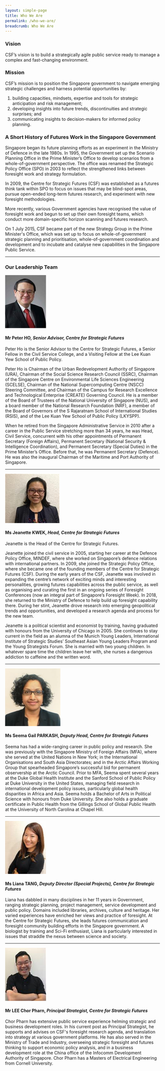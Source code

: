 ```yaml
---
layout: simple-page
title: Who We Are
permalink: /who-we-are/
breadcrumb: Who We Are
---
```


### **Vision**

CSF’s vision is to build a strategically agile public service ready to manage a complex and fast-changing environment.



### **Mission**

CSF’s mission is to position the Singapore government to navigate emerging strategic challenges and harness potential opportunities by:
1. building capacities, mindsets, expertise and tools for strategic anticipation and risk management;
2. developing insights into future trends, discontinuities and strategic surprises; and
3. communicating insights to decision-makers for informed policy planning.

### **A Short History of Futures Work in the Singapore Government**

Singapore began its future planning efforts as an experiment in the Ministry of Defence in the late 1980s. In 1995, the Government set up the Scenario Planning Office in the Prime Minister’s Office to develop scenarios from a whole-of-government perspective. The office was renamed the Strategic Policy Office (SPO) in 2003 to reflect the strengthened links between foresight work and strategy formulation.

In 2009, the Centre for Strategic Futures (CSF) was established as a futures think tank within SPO to focus on issues that may be blind-spot areas, pursue open-ended long-term futures research, and experiment with new foresight methodologies.

More recently, various Government agencies have recognised the value of foresight work and begun to set up their own foresight teams, which conduct more domain-specific horizon scanning and futures research.

On 1 July 2015, CSF became part of the new Strategy Group in the Prime Minister's Office, which was set up to focus on whole-of-government strategic planning and prioritisation, whole-of-government coordination and development and to incubate and catalyse new capabilities in the Singapore Public Service. 

----

### **Our Leadership Team**


<img src="https://github.com/isomerpages/isomerpages-csf/raw/staging/files/media-centre/mr-peter-ho.png" style="max-width: 180px; max-height: 270px;" alt="Peter Ho CSF" />

#### **Mr Peter HO,** *Senior Advisor, Centre for Strategic Futures*

Peter Ho is the Senior Advisor to the Centre for Strategic Futures, a Senior Fellow in the Civil Service College, and a Visiting Fellow at the Lee Kuan Yew School of Public Policy.

Peter Ho is Chairman of the Urban Redevelopment Authority of Singapore (URA), Chairman of the Social Science Research Council (SSRC), Chairman of the Singapore Centre on Environmental Life Sciences Engineering (SCELSE), Chairman of the National Supercomputing Centre (NSCC) Steering Committee, and Chairman of the Campus for Research Excellence and Technological Enterprise (CREATE) Governing Council. He is a member of the Board of Trustees of the National University of Singapore (NUS), and a board member of the National Research Foundation (NRF), a member of the Board of Governors of the S Rajaratnam School of International Studies (RSIS), and of the Lee Kuan Yew School of Public Policy (LKYSPP).

When he retired from the Singapore Administrative Service in 2010 after a career in the Public Service stretching more than 34 years, he was Head, Civil Service, concurrent with his other appointments of Permanent Secretary (Foreign Affairs), Permanent Secretary (National Security & Intelligence Coordination), and Permanent Secretary (Special Duties) in the Prime Minister’s Office. Before that, he was Permanent Secretary (Defence). He was also the inaugural Chairman of the Maritime and Port Authority of Singapore.

----
<img src="https://github.com/isomerpages/isomerpages-csf/raw/staging/files/media-centre/JK.jpg" style="max-width: 180px; max-height: 270px;" alt="Jeanette Kwek CSF" />

#### **Ms Jeanette KWEK,** *Head, Centre for Strategic Futures*

Jeanette is the Head of the Centre for Strategic Futures. 

Jeanette joined the civil service in 2005, starting her career at the Defence Policy Office, MINDEF, where she worked on Singapore’s defence relations with international partners. In 2009, she joined the Strategic Policy Office, where she became one of the founding members of the Centre for Strategic Futures (CSF). During the early years of the CSF, Jeanette was involved in expanding the centre’s network of exciting minds and interesting personalities, growing futures capabilities across the public service, as well as organising and curating the first in an ongoing series of Foresight Conferences (now an integral part of Singapore’s Foresight Week). In 2018, she returned to the Ministry of Defence to help build up foresight capability there. During her stint, Jeanette drove research into emerging geopolitical trends and opportunities, and developed a research agenda and process for the new team. 

Jeanette is a political scientist and economist by training, having graduated with honours from the University of Chicago in 2005. She continues to stay current in the field as an alumna of the Munich Young Leaders, International Institute of Strategic Studies’ Southeast Asian Young Leaders Program and the Young Strategists Forum. She is married with two young children. In whatever spare time the children leave her with, she nurses a dangerous addiction to caffeine and the written word. 

----
<img src="https://github.com/isomerpages/isomerpages-csf/raw/staging/files/media-centre/SGP.jpg" style="max-width: 180px; max-height: 270px;" alt="Seema Gail Parkash CSF" />

#### **Ms Seema Gail PARKASH,** *Deputy Head, Centre for Strategic Futures*

Seema has had a wide-ranging career in public policy and research.  She was previously with the Singapore Ministry of Foreign Affairs (MFA), where she served at the United Nations in New York; in the International Organisations and South Asia Directorates; and in the Arctic Affairs Working Group that spearheaded Singapore’s successful bid for permanent observership at the Arctic Council.  Prior to MFA, Seema spent several years at the Duke Global Health Institute and the Sanford School of Public Policy at Duke University in the United States, managing field research in international development policy issues, particularly global health disparities in Africa and Asia.  Seema holds a Bachelor of Arts in Political Science with honours from Duke University.  She also holds a graduate certificate in Public Health from the Gillings School of Global Public Health at the University of North Carolina at Chapel Hill.

----
<img src="https://github.com/isomerpages/isomerpages-csf/raw/staging/files/media-centre/MLT" style="max-width: 180px; max-height: 270px;" alt="Liana Tang CSF" />

#### **Ms Liana TANG,** *Deputy Director (Special Projects), Centre for Strategic Futures*

Liana has dabbled in many disciplines in her 11 years in Government, ranging strategic planning, project management, service development and public policy. Domains included libraries, archives, culture and heritage. Her varied experiences have enriched her views and practice of foresight. At the Centre for Strategic Futures, she leads futures communication and foresight community building efforts in the Singapore government. A biologist by training and Sci-Fi enthusiast, Liana is particularly interested in issues that straddle the nexus between science and society.

----

<img src="https://github.com/isomerpages/isomerpages-csf/raw/staging/files/media-centre/LCP" style="max-width: 180px; max-height: 270px;" alt="Lee Chor Pharn CSF" />

#### **Mr LEE Chor Pharn,** *Principal Strategist, Centre for Strategic Futures*

Chor Pharn has extensive public service experience helming strategic and business development roles. In his current post as Principal Strategist, he supports and advises on CSF's foresight research agenda, and translation into strategy at various government platforms. He has also served in the Ministry of Trade and Industry, overseeing strategic foresight and futures thinking to support economic policy analysis, and in a business development role at the China office of the Infocomm Development Authority of Singapore. Chor Pharn has a Masters of Electrical Engineering from Cornell University.

